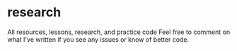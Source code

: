 # research
All resources, lessons, research, and practice code
Feel free to comment on what I've written if you see any issues or know of better code.
